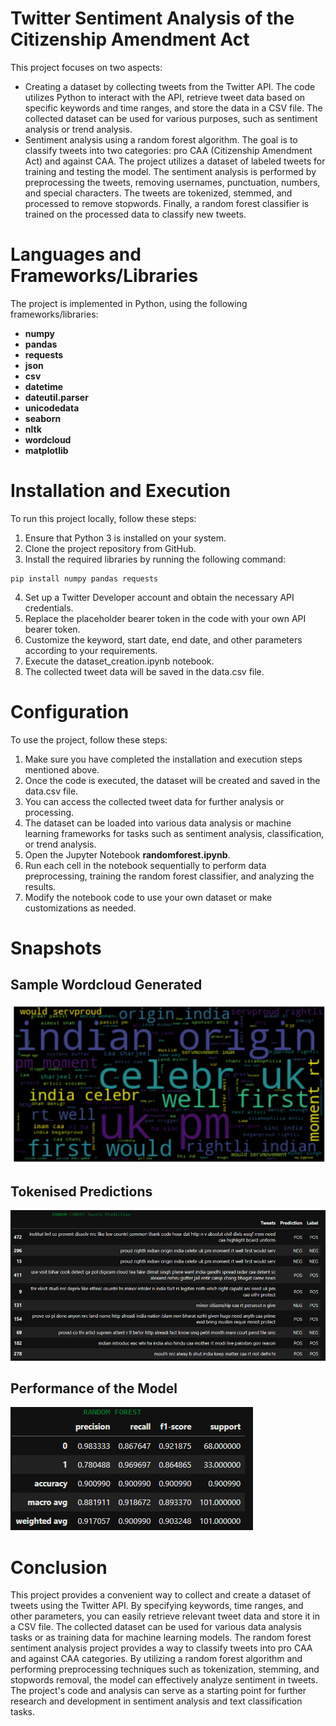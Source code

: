 # Twitter Sentiment Analysis of the Citizenship Amendment Act
This project focuses on two aspects: 
* Creating a dataset by collecting tweets from the Twitter API. The code utilizes Python to interact with the API, retrieve tweet data based on specific keywords and time ranges, and store the data in a CSV file. The collected dataset can be used for various purposes, such as sentiment analysis or trend analysis.
* Sentiment analysis using a random forest algorithm. The goal is to classify tweets into two categories: pro CAA (Citizenship Amendment Act) and against CAA. The project utilizes a dataset of labeled tweets for training and testing the model. The sentiment analysis is performed by preprocessing the tweets, removing usernames, punctuation, numbers, and special characters. The tweets are tokenized, stemmed, and processed to remove stopwords. Finally, a random forest classifier is trained on the processed data to classify new tweets.

# Languages and Frameworks/Libraries
The project is implemented in Python, using the following frameworks/libraries:
* **numpy**
* **pandas**
* **requests**
* **json**
* **csv**
* **datetime**
* **dateutil.parser**
* **unicodedata**
* **seaborn**
* **nltk**
* **wordcloud**
* **matplotlib**


# Installation and Execution
To run this project locally, follow these steps:

1. Ensure that Python 3 is installed on your system.
2. Clone the project repository from GitHub.
3. Install the required libraries by running the following command:
```
pip install numpy pandas requests
```
4. Set up a Twitter Developer account and obtain the necessary API credentials.
5. Replace the placeholder bearer token in the code with your own API bearer token.
6. Customize the keyword, start date, end date, and other parameters according to your requirements.
7. Execute the dataset_creation.ipynb notebook.
8. The collected tweet data will be saved in the data.csv file.


# Configuration
To use the project, follow these steps:

1. Make sure you have completed the installation and execution steps mentioned above.
2. Once the code is executed, the dataset will be created and saved in the data.csv file.
3. You can access the collected tweet data for further analysis or processing.
4. The dataset can be loaded into various data analysis or machine learning frameworks for tasks such as sentiment analysis, classification, or trend analysis.
5. Open the Jupyter Notebook **randomforest.ipynb**.
6. Run each cell in the notebook sequentially to perform data preprocessing, training the random forest classifier, and analyzing the results.
7. Modify the notebook code to use your own dataset or make customizations as needed.

# Snapshots
## Sample Wordcloud Generated
![Image of a wordcloud generated for the tweets](wordcloud.png)

## Tokenised Predictions
![Image of the tokenised results which have been labelled](tokenised_predictions.png)

## Performance of the Model
![Image of the metrics of the random forest model's performance](metrics.png)

# Conclusion
This project provides a convenient way to collect and create a dataset of tweets using the Twitter API. By specifying keywords, time ranges, and other parameters, you can easily retrieve relevant tweet data and store it in a CSV file. The collected dataset can be used for various data analysis tasks or as training data for machine learning models. The random forest sentiment analysis project provides a way to classify tweets into pro CAA and against CAA categories. By utilizing a random forest algorithm and performing preprocessing techniques such as tokenization, stemming, and stopwords removal, the model can effectively analyze sentiment in tweets. The project's code and analysis can serve as a starting point for further research and development in sentiment analysis and text classification tasks.
